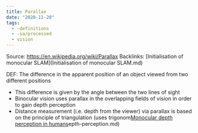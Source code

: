 ```yaml
---
title: Parallax
date: "2020-11-20"
tags:
  - -definitions
  - -sa/processed
  - vision
---
```


Source: <https://en.wikipedia.org/wiki/Parallax>
Backlinks: [Initialisation of monocular SLAM](Initialisation of monocular SLAM.md)

DEF: The difference in the apparent position of an object viewed from two different positions

*   This difference is given by the angle between the two lines of sight
*   Binocular vision uses parallax in the overlapping fields of vision in order to gain depth perception
*   Distance measurement (i.e. depth from the viewer) via parallax is based on the principle of triangulation (uses trigonom[Monocular depth perception in humans](permanent/10-monocular-depth-perception.md)epth-perception.md)

